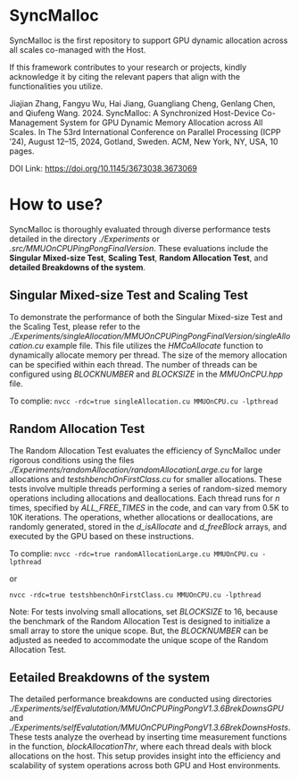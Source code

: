 # SyncMalloc
SyncMalloc is the first repository to support GPU dynamic allocation across all scales co-managed with the Host.

If this framework contributes to your research or projects, kindly acknowledge it by citing the relevant papers that align with the functionalities you utilize.

Jiajian Zhang, Fangyu Wu, Hai Jiang, Guangliang Cheng, Genlang Chen, and Qiufeng Wang. 2024. SyncMalloc: A Synchronized Host-Device Co-Management System for GPU Dynamic Memory Allocation across All Scales. In The 53rd International Conference on Parallel Processing (ICPP ’24), August 12–15, 2024, Gotland, Sweden. ACM, New York, NY, USA, 10 pages.

DOI Link:  https://doi.org/10.1145/3673038.3673069

# How to use?
SyncMalloc is thoroughly evaluated through diverse performance tests detailed in the directory *./Experiments* or *.src/MMUOnCPUPingPongFinalVersion*. These evaluations include the **Singular Mixed-size Test**, **Scaling Test**, **Random Allocation Test**, and **detailed Breakdowns of the system**.

## Singular Mixed-size Test and Scaling Test
To demonstrate the performance of both the Singular Mixed-size Test and the Scaling Test, please refer to the *./Experiments/singleAllocation/MMUOnCPUPingPongFinalVersion/singleAllocation.cu* example file. This file utilizes the *HMCoAllocate* function to dynamically allocate memory per thread. The size of the memory allocation can be specified within each thread. The number of threads can be configured using *BLOCKNUMBER* and *BLOCKSIZE* in the *MMUOnCPU.hpp* file.

To complie:
`nvcc -rdc=true singleAllocation.cu MMUOnCPU.cu -lpthread`

## Random Allocation Test
The Random Allocation Test evaluates the efficiency of SyncMalloc under rigorous conditions using the files *./Experiments/randomAllocation/randomAllocationLarge.cu* for large allocations and  *testshbenchOnFirstClass.cu* for smaller allocations. These tests involve multiple threads performing a series of random-sized memory operations including allocations and deallocations. Each thread runs for *n* times, specified by *ALL_FREE_TIMES* in the code, and can vary from 0.5K to 10K iterations. The operations, whether allocations or deallocations, are randomly generated, stored in the *d_isAllocate* and *d_freeBlock* arrays, and executed by the GPU based on these instructions.

To complie:
`nvcc -rdc=true randomAllocationLarge.cu MMUOnCPU.cu -lpthread`

or 

`nvcc -rdc=true testshbenchOnFirstClass.cu MMUOnCPU.cu -lpthread`

Note: For tests involving small allocations, set *BLOCKSIZE* to 16, because the benchmark of the Random Allocation Test is designed to initialize a small array to store the unique scope. But, the *BLOCKNUMBER* can be adjusted as needed to accommodate the unique scope of the Random Allocation Test.

## Eetailed Breakdowns of the system
The detailed performance breakdowns are conducted using directories *./Experiments/selfEvalutation/MMUOnCPUPingPongV1.3.6BrekDownsGPU* and *./Experiments/selfEvalutation/MMUOnCPUPingPongV1.3.6BrekDownsHosts*. These tests analyze the overhead by inserting time measurement functions in the function, *blockAllocationThr*, where each thread deals with block allocations on the host. This setup provides insight into the efficiency and scalability of system operations across both GPU and Host environments.








